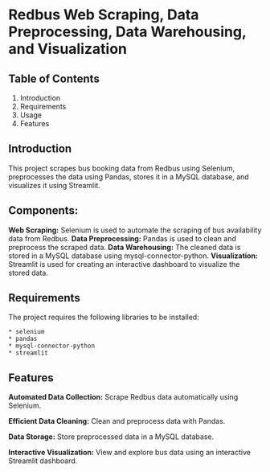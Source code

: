 # Redbus Web Scraping, Data Preprocessing, Data Warehousing, and Visualization

## Table of Contents
  1. Introduction
  2. Requirements
  3. Usage
  4. Features
  

## Introduction
  This project scrapes bus booking data from Redbus using Selenium, preprocesses the data using Pandas, stores it in a MySQL database, and visualizes it using Streamlit.

## Components:
  **Web Scraping:** Selenium is used to automate the scraping of bus availability data from Redbus.
  **Data Preprocessing:** Pandas is used to clean and preprocess the scraped data.
  **Data Warehousing:** The cleaned data is stored in a MySQL database using mysql-connector-python.
  **Visualization:** Streamlit is used for creating an interactive dashboard to visualize the stored data.

## Requirements
  The project requires the following libraries to be installed:

    * selenium
    * pandas
    * mysql-connector-python
    * streamlit

## Features
  **Automated Data Collection:** Scrape Redbus data automatically using Selenium.
  
  **Efficient Data Cleaning:** Clean and preprocess data with Pandas.
  
  **Data Storage:** Store preprocessed data in a MySQL database.
  
  **Interactive Visualization:** View and explore bus data using an interactive Streamlit dashboard.
  
